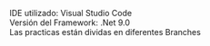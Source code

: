 IDE utilizado: Visual Studio Code\
Versión del Framework: .Net 9.0\
Las practicas están dividas en diferentes Branches
